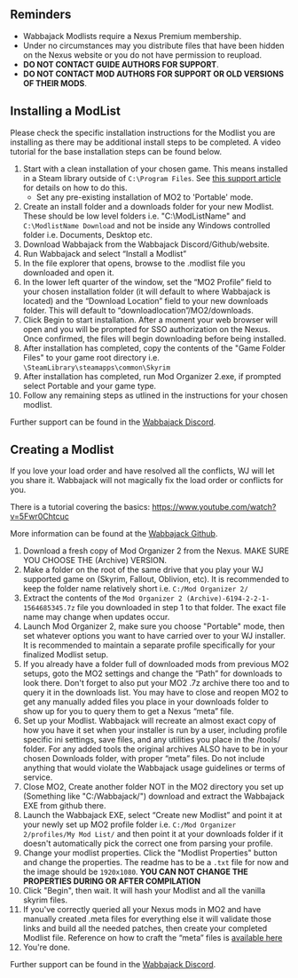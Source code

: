 ## Reminders

* Wabbajack Modlists require a Nexus Premium membership.
* Under no circumstances may you distribute files that have been hidden on the Nexus website or you do not have permission to reupload.
* **DO NOT CONTACT GUIDE AUTHORS FOR SUPPORT**.
* **DO NOT CONTACT MOD AUTHORS FOR SUPPORT OR OLD VERSIONS OF THEIR MODS**.

## Installing a ModList

Please check the specific installation instructions for the Modlist you are installing as there may be additional install steps to be completed. A video tutorial for the base installation steps can be found below.

1. Start with a clean installation of your chosen game. This means installed in a Steam library outside of `C:\Program Files`. See [this support article](https://support.steampowered.com/kb_article.php?ref=7418-YUBN-8129) for details on how to do this.
    * Set any pre-existing installation of MO2 to 'Portable' mode.
2. Create an install folder and a downloads folder for your new Modlist. These should be low level folders i.e. "C:\ModListName" and `C:\ModlistName Download` and not be inside any Windows controlled folder i.e. Documents, Desktop etc.
3. Download Wabbajack from the Wabbajack Discord/Github/website.
4. Run Wabbajack and select “Install a Modlist”
5. In the file explorer that opens, browse to the .modlist file you downloaded and open it.
6. In the lower left quarter of the window, set the “MO2 Profile” field to your chosen installation folder (it will default to where Wabbajack is located) and the “Download Location” field to your new downloads folder. This will default to “downloadlocation”/MO2/downloads.
7. Click Begin to start installation. After a moment your web browser will open and you will be prompted for SSO authorization on the Nexus. Once confirmed, the files will begin downloading before being installed.
8. After installation has completed, copy the contents of the "Game Folder Files" to your game root directory i.e. `\SteamLibrary\steamapps\common\Skyrim`
9. After installation has completed, run Mod Organizer 2.exe, if prompted select Portable and your game type.
10. Follow any remaining steps as utlined in the instructions for your chosen modlist.

Further support can be found in the [Wabbajack Discord](https://discord.gg/zgbrkmA).

## Creating a Modlist

If you love your load order and have resolved all the conflicts, WJ will let you share it. Wabbajack will not magically fix the load order or conflicts for you.

There is a tutorial covering the basics: https://www.youtube.com/watch?v=5Fwr0Chtcuc

More information can be found at the [Wabbajack Github](https://github.com/wabbajack-tools/wabbajack).

1. Download a fresh copy of Mod Organizer 2 from the Nexus. MAKE SURE YOU CHOOSE THE (Archive) VERSION.
2. Make a folder on the root of the same drive that you play your WJ supported game on (Skyrim, Fallout, Oblivion, etc). It is recommended to keep the folder name relatively short i.e. `C:/Mod Organizer 2/`
3. Extract the contents of the `Mod Organizer 2 (Archive)-6194-2-2-1-1564685345.7z` file you downloaded in step 1 to that folder. The exact file name may change when updates occur.
4. Launch Mod Organizer 2, make sure you choose "Portable" mode, then set whatever options you want to have carried over to your WJ installer. It is recommended to maintain a separate profile specifically for your finalized Modlist setup.
5. If you already have a folder full of downloaded mods from previous MO2 setups, goto the MO2 settings and change the “Path” for downloads to look there. Don't forget to also put your MO2 .7z archive there too and to query it in the downloads list. You may have to close and reopen MO2 to get any manually added files you place in your downloads folder to show up for you to query them to get a Nexus “meta” file.
6. Set up your Modlist. Wabbajack will recreate an almost exact copy of how you have it set when your installer is run by a user, including profile specific ini settings, save files, and any utilities you place in the /tools/ folder. For any added tools the original archives ALSO have to be in your chosen Downloads folder, with proper “meta” files. Do not include anything that would violate the Wabbajack usage guidelines or terms of service.
7. Close MO2, Create another folder NOT in the MO2 directory you set up (Something like "C:/Wabbajack/") download and extract the Wabbajack EXE from github there.
8. Launch the Wabbajack EXE, select “Create new Modlist” and point it at your newly set up MO2 profile folder i.e. `C:/Mod Organizer 2/profiles/My Mod List/` and then point it at your downloads folder if it doesn't automatically pick the correct one from parsing your profile.
9. Change your modlist properties. Click the "Modlist Properties" button and change the properties. The readme has to be a `.txt` file for now and the image should be `1920x1080`. **YOU CAN NOT CHANGE THE PROPERTIES DURING OR AFTER COMPILATION**
10. Click "Begin", then wait. It will hash your Modlist and all the vanilla skyrim files.
11. If you've correctly queried all your Nexus mods in MO2 and have manually created .meta files for everything else it will validate those links and build all the needed patches, then create your completed Modlist file. Reference on how to craft the “meta” files is [available here](https://github.com/wabbajack-tools/wabbajack/blob/master/RECIPES.md)
12. You're done.

Further support can be found in the [Wabbajack Discord](https://discord.gg/zgbrkmA).
